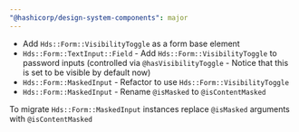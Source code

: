 ```yaml
---
"@hashicorp/design-system-components": major
---
```


 - Add `Hds::Form::VisibilityToggle` as a form base element
 - `Hds::Form::TextInput::Field` - Add `Hds::Form::VisibilityToggle` to password inputs (controlled via `@hasVisibilityToggle` - Notice that this is set to be visible by default now)
 - `Hds::Form::MaskedInput` - Refactor to use `Hds::Form::VisibilityToggle`
 - `Hds::Form::MaskedInput` - Rename `@isMasked` to `@isContentMasked`

To migrate `Hds::Form::MaskedInput` instances replace `@isMasked` arguments with `@isContentMasked`
